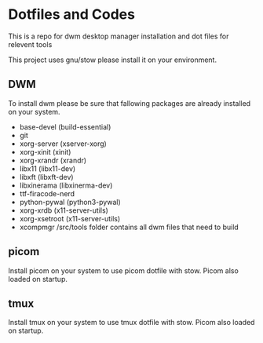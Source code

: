 # Dotfiles and Codes

This is a repo for dwm desktop manager installation and dot files for relevent tools

This project uses gnu/stow please install it on your environment.

## DWM

To install dwm please be sure that fallowing packages are already installed on your system. 

* base-devel (build-essential)
* git 
* xorg-server (xserver-xorg)
* xorg-xinit  (xinit)
* xorg-xrandr (xrandr)
* libx11 (libx11-dev)
* libxft (libxft-dev)
* libxinerama (libxinerma-dev)
* ttf-firacode-nerd 
* python-pywal (python3-pywal)
* xorg-xrdb (x11-server-utils)
* xorg-xsetroot (x11-server-utils)
* xcompmgr
/src/tools folder contains all dwm files that need to build

## picom

Install picom on your system to use picom dotfile with stow. Picom also loaded on startup.

## tmux  

Install tmux on your system to use tmux dotfile with stow. Picom also loaded on startup.

